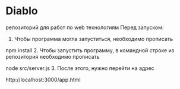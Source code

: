 # Diablo
репозиторий для работ по web технологиям
Перед запуском:

1. Чтобы программа могла запуститься, необходимо прописать

npm install
2. Чтобы запустить программу, в командной строке из репозитория необходимо прописать 

node src/server.js
3. После этого, нужно перейти на адрес

http://localhost:3000/app.html

